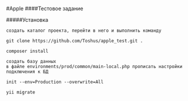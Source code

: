 #Apple
####Тестовое задание

#####Установка

```
создать каталог проекта, перейти в него и выполнить команду

git clone https://github.com/Toshus/apple_test.git .

composer install

создать базу данных
в файле environments/prod/common/main-local.php прописать настройки подключения к БД

init --env=Production --overwrite=All

yii migrate
```
